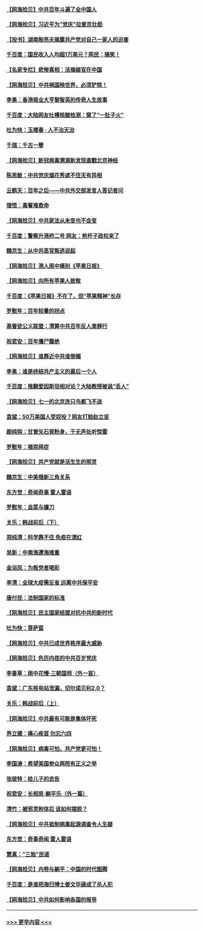 #### [【网海拾贝】中共百年斗遍了全中国人](../pages/nsc993/n13060020.md?t=07020452) 
#### [【网海拾贝】习近平为“党庆”拉普京壮胆](../pages/nsc993/n13057781.md?t=07020452) 
#### [【投书】湖南殷亮夫揭露共产党对自己一家人的迫害](../pages/nsc993/n13057744.md?t=07020452) 
#### [千百度：国民收入人均超1万美元？网民：搞笑！](../pages/nsc993/n13057692.md?t=07020452) 
#### [【名家专栏】悲惨真相：活摘器官在中国](../pages/nsc993/n13056611.md?t=07020452) 
#### [【网海拾贝】中共祸国殃世界，必须铲除！](../pages/nsc993/n13056011.md?t=07020452) 
#### [李勇：香港报业大亨黎智英的传奇人生故事](../pages/nsc993/n13055258.md?t=07020452) 
#### [千百度：大陆网友吐槽核酸检测：窝了“一肚子火”](../pages/nsc993/n13055194.md?t=07020452) 
#### [吐为快：玉楼春 · 人不治天治](../pages/nsc993/n13054028.md?t=07020452) 
#### [千瑞：千古一孽](../pages/nsc993/n13054016.md?t=07020452) 
#### [【网海拾贝】新冠病毒溯源新发现直戳北京神经](../pages/nsc993/n13052425.md?t=07020452) 
#### [陈思敏：中共党庆烟花秀遮不住天有异相](../pages/nsc993/n13052020.md?t=07020452) 
#### [云鹤天：百年之后——中共外交部发言人答记者问](../pages/nsc993/n13051604.md?t=07020452) 
#### [理悟：毒誓难救命](../pages/nsc993/n13051601.md?t=07020452) 
#### [【网海拾贝】中共家法从未变也不会变](../pages/nsc993/n13050366.md?t=07020452) 
#### [千百度：警察升港府二号 网友：枪杆子政权来了](../pages/nsc993/n13050261.md?t=07020452) 
#### [魏京生：从中共高官叛逃说起](../pages/nsc993/n13048997.md?t=07020452) 
#### [【网海拾贝】港人雨中痛别《苹果日报》](../pages/nsc993/n13048941.md?t=07020452) 
#### [【网海拾贝】向所有苹果人致敬](../pages/nsc993/n13046795.md?t=07020452) 
#### [千百度：《苹果日报》不在了，但“苹果精神”长存](../pages/nsc993/n13046703.md?t=07020452) 
#### [罗慰年：百年较量的拐点](../pages/nsc993/n13046542.md?t=07020452) 
#### [基督徒公义联盟：清算中共百年反人类罪行](../pages/nsc993/n13046499.md?t=07020452) 
#### [祝君安：百年僵尸罄绝](../pages/nsc993/n13045595.md?t=07020452) 
#### [【网海拾贝】谁靠近中共谁倒楣](../pages/nsc993/n13044667.md?t=07020452) 
#### [李勇：谁是终结共产主义的最后一个人](../pages/nsc993/n13044397.md?t=07020452) 
#### [千百度：推翻爱因斯坦相对论？大陆教授被讽“丢人”](../pages/nsc993/n13043908.md?t=07020452) 
#### [【网海拾贝】七一的北京连只鸟都飞不进](../pages/nsc993/n13041377.md?t=07020452) 
#### [袁斌：50万美国人受奴役？网友打脸赵立坚](../pages/nsc993/n13041330.md?t=07020452) 
#### [颜纯钩：甘冒矢石竟粉身，于无声处听惊雷](../pages/nsc993/n13041140.md?t=07020452) 
#### [罗慰年：猪崇拜症](../pages/nsc993/n13041071.md?t=07020452) 
#### [【网海拾贝】共产党就是活生生的邪灵](../pages/nsc993/n13036627.md?t=07020452) 
#### [魏京生：中美俄新三角关系](../pages/nsc993/n13035986.md?t=07020452) 
#### [东方觉：奇闻奇事 雷人雷语](../pages/nsc993/n13035878.md?t=07020452) 
#### [罗慰年：韭菜与镰刀](../pages/nsc993/n13034374.md?t=07020452) 
#### [关乐：韩战前后（下）](../pages/nsc993/n13034113.md?t=07020452) 
#### [郑纯清：科学靠不住 免疫在漂红](../pages/nsc993/n13034093.md?t=07020452) 
#### [吴新：中南海遭海难重](../pages/nsc993/n13034084.md?t=07020452) 
#### [金浴凤：为叛党者喝彩](../pages/nsc993/n13034058.md?t=07020452) 
#### [李清：全球大疫需反省 远离中共保平安](../pages/nsc993/n13033784.md?t=07020452) 
#### [唐付民：法制国家的标准](../pages/nsc993/n13032944.md?t=07020452) 
#### [【网海拾贝】民主国家结盟对抗中共的新时代](../pages/nsc993/n13031717.md?t=07020452) 
#### [吐为快：菩萨蛮](../pages/nsc993/n13030033.md?t=07020452) 
#### [【网海拾贝】中共已成世界秩序最大威胁](../pages/nsc993/n13028138.md?t=07020452) 
#### [【网海拾贝】色厉内荏的中共百岁党庆](../pages/nsc993/n13025582.md?t=07020452) 
#### [李春草：雨中花慢‧三朝国师（外一首）](../pages/nsc993/n13025567.md?t=07020452) 
#### [袁斌：广东核电站泄漏，切尔诺贝利2.0？](../pages/nsc993/n13025475.md?t=07020452) 
#### [关乐：韩战前后（上）](../pages/nsc993/n13025387.md?t=07020452) 
#### [【网海拾贝】中共最有可能是集体坏死](../pages/nsc993/n13023101.md?t=07020452) 
#### [界立建：痛心疾首 勿忘六四](../pages/nsc993/n13022339.md?t=07020452) 
#### [【网海拾贝】病毒可怕，共产党更可怕！](../pages/nsc993/n13020728.md?t=07020452) 
#### [李国涛：希望美国参众两院有正义之举](../pages/nsc993/n13020674.md?t=07020452) 
#### [张彼特：给儿子的忠告](../pages/nsc993/n13018934.md?t=07020452) 
#### [祝君安：长相思‧躺平乐（外一篇）](../pages/nsc993/n13018923.md?t=07020452) 
#### [清竹：被邪灵附体后 该如何摆脱？](../pages/nsc993/n13018877.md?t=07020452) 
#### [【网海拾贝】中共抵制病毒起源调查令人生疑](../pages/nsc993/n13017785.md?t=07020452) 
#### [东方觉：奇事奇闻 雷人雷语](../pages/nsc993/n13017577.md?t=07020452) 
#### [慧真：“三胎”民谣](../pages/nsc993/n13017394.md?t=07020452) 
#### [【网海拾贝】内卷与躺平：中国的时代图腾](../pages/nsc993/n13016128.md?t=07020452) 
#### [千百度：是谁把海归博士姜文华逼成了杀人犯](../pages/nsc993/n13015218.md?t=07020452) 
#### [【网海拾贝】中共如何影响各国的报导](../pages/nsc993/n13012599.md?t=07020452) 

----
#### [ >>> 更早内容 <<< ](../indexes/nsc993-earlier.md)
